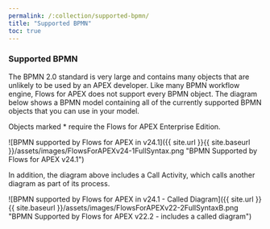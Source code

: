 ```yaml
---
permalink: /:collection/supported-bpmn/
title: "Supported BPMN"
toc: true
---
```

### Supported BPMN

The BPMN 2.0 standard is very large and contains many objects that are unlikely to be used by an APEX developer.  Like many BPMN workflow engine, Flows for APEX does not support every BPMN object.  The diagram below shows a BPMN model containing all of the currently supported BPMN objects that you can use in your model.

Objects marked * require the Flows for APEX Enterprise Edition.

![BPMN supported by Flows for APEX in v24.1]({{ site.url }}{{ site.baseurl }}/assets/images/FlowsForAPEXv24-1FullSyntax.png "BPMN Supported by Flows for APEX v24.1")

In addition, the diagram above includes a Call Activity, which calls another diagram as part of its process.

![BPMN supported by Flows for APEX in v24.1 - Called Diagram]({{ site.url }}{{ site.baseurl }}/assets/images/FlowsForAPEXv22-2FullSyntaxB.png "BPMN Supported by Flows for APEX v22.2 - includes a called diagram")

